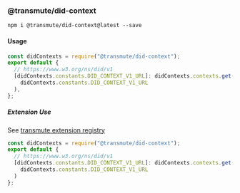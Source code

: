 ### @transmute/did-context

```
npm i @transmute/did-context@latest --save
```

#### Usage

```js
const didContexts = require("@transmute/did-context");
export default {
  // https://www.w3.org/ns/did/v1
  [didContexts.constants.DID_CONTEXT_V1_URL]: didContexts.contexts.get(
    didContexts.constants.DID_CONTEXT_V1_URL
  ),
};
```

##### Extension Use

See [transmute extension registry](https://ns.did.ai/)

```js
const didContexts = require("@transmute/did-context");
export default {
  // https://www.w3.org/ns/did/v1
  [didContexts.constants.DID_CONTEXT_V1_URL]: didContexts.contexts.get(
    didContexts.constants.DID_CONTEXT_V1_URL
  )
};
```
